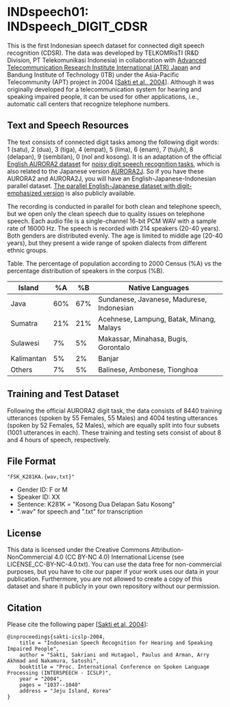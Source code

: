 # INDspeech01: INDspeech_DIGIT_CDSR

This is the first Indonesian speech dataset for connected digit speech recognition (CDSR). The data was developed by TELKOMRisTI (R&D Division, PT Telekomunikasi Indonesia) in collaboration with [Advanced Telecommunication Research Institute International (ATR) Japan](https://www.atr.jp/) and Bandung Institute of Technology (ITB) under the Asia-Pacific Telecommunity (APT) project in 2004 [[Sakti et al., 2004](https://www.isca-speech.org/archive_v0/interspeech_2004/i04_1037.html)]. Although it was originally developed for a telecommunication system for hearing and speaking impaired people, it can be used for other applications, i.e., automatic call centers that recognize telephone numbers.

## Text and Speech Resources

The text consists of connected digit tasks among the following digit words: 1 (satu), 2 (dua), 3 (tiga), 4 (empat), 5 (lima), 6 (enam), 7 (tujuh), 8 (delapan), 9 (sembilan), 0 (nol and kosong). It is an adaptation of the official [English AURORA2 dataset](http://aurora.hsnr.de/aurora-2.html) for [noisy digit speech recognition tasks](http://dnt.kr.hsnr.de/aurora/download/asr2000_final_footer.pdf), which is also related to the Japanese version [AURORA2J](http://research.nii.ac.jp/src/en/CENSREC-1.html). So if you have these AURORA2 and AURORA2J, you will have an English-Japanese-Indonesian parallel dataset. [The parallel English-Japanese dataset with digit-emphasized version](http://www.phontron.com/pcbeu/) is also publicly available.  

The recording is conducted in parallel for both clean and telephone speech, but we open only the clean speech due to quality issues on telephone speech. Each audio file is a single-channel 16-bit PCM WAV with a sample rate of 16000 Hz. The speech is recorded with 214 speakers (20-40 years). Both genders are distributed evenly. The age is limited to middle age (20-40 years), but they present a wide range of spoken dialects from different ethnic groups.

Table. The percentage of population according to 2000 Census (%A) vs the percentage distribution of speakers in the corpus (%B). 

| Island     |  %A |  %B | Native Languages                          |
| ---------- | --- | --- | ----------------------------------------- |
| Java       | 60% | 67% | Sundanese, Javanese, Madurese, Indonesian |
| Sumatra    | 21% | 21% | Acehnese, Lampung, Batak, Minang, Malays  | 
| Sulawesi   |  7% |  5% | Makassar, Minahasa, Bugis, Gorontalo      | 
| Kalimantan |  5% |  2% | Banjar                                    |
| Others     |  7% |  5% | Balinese, Ambonese, Tionghoa              |

## Training and Test Dataset

Following the official AURORA2 digit task, the data consists of 8440 training utterances (spoken by 55 Females, 55 Males) and 4004 testing utterances (spoken by 52 Females, 52 Males), which are equally split into four subsets (1001 utterances in each). These training and testing sets consist of about 8 and 4 hours of speech, respectively.

## File Format

```
"FSK_K281KA.{wav,txt}" 
```

- Gender ID: F or M
- Speaker ID: XX
- Sentence: K281K = "Kosong Dua Delapan Satu Kosong"
- ".wav" for speech and ".txt" for transcription

## License

This data is licensed under the Creative Commons Attribution-NonCommercial 4.0 (CC BY-NC 4.0) International License (see LICENSE_CC-BY-NC-4.0.txt).
You can use the data free for non-commercial purposes, but you have to cite our paper if your work uses our data in your publication. Furthermore, you are not allowed to create a copy of this dataset and share it publicly in your own repository without our permission.

## Citation

Please cite the following paper [[Sakti et al, 2004](https://www.isca-speech.org/archive_v0/interspeech_2004/i04_1037.html)]:

```
@inproceedings{sakti-icslp-2004,
    title = "Indonesian Speech Recognition for Hearing and Speaking Impaired People",
    author = "Sakti, Sakriani and Hutagaol, Paulus and Arman, Arry Akhmad and Nakamura, Satoshi",
    booktitle = "Proc. International Conference on Spoken Language Processing (INTERSPEECH - ICSLP)",
    year = "2004",
    pages = "1037--1040"
    address = "Jeju Island, Korea"
}
```
